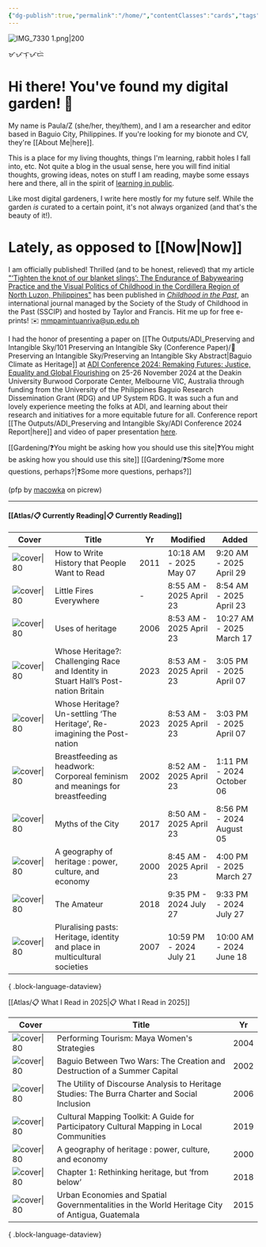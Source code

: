 ```yaml
---
{"dg-publish":true,"permalink":"/home/","contentClasses":"cards","tags":["gardenEntry"],"created":"2024-07-19T17:06:08.000+08:00","updated":"2025-05-16T15:57:30.937+08:00"}
---
```



![IMG_7330 1.png|200](/img/user/Extras/Images/IMG_7330%201.png)

ᜋᜉᜎᜓᜉᜇᜒ
# Hi there! You've found my digital garden! 🌻

My name is Paula/Z (she/her, they/them), and I am a researcher and editor based in Baguio City, Philippines. If you're looking for my bionote and CV, they're [[About Me\|here]].

This is a place for my living thoughts, things I'm learning, rabbit holes I fall into, etc. Not quite a blog in the usual sense, here you will find initial thoughts, growing ideas, notes on stuff I am reading, maybe some essays here and there, all in the spirit of [learning in public](https://www.swyx.io/learn-in-public). 

Like most digital gardeners, I write here mostly for my future self. While the garden *is* curated to a certain point, it's not always organized (and that's the beauty of it!). 
# Lately, as opposed to [[Now\|Now]]
I am officially published! Thrilled (and to be honest, relieved) that my article ["‘Tighten the knot of our blanket slings’: The Endurance of Babywearing Practice and the Visual Politics of Childhood in the Cordillera Region of North Luzon, Philippines"](https://www.tandfonline.com/journals/ycip20) has been published in [*Childhood in the Past*](https://www.tandfonline.com/journals/ycip20), an international journal managed by the Society of the Study of Childhood in the Past (SSCIP) and hosted by Taylor and Francis. Hit me up for free e-prints!
✉️ mmpamintuanriva@up.edu.ph

I had the honor of presenting a paper on [[The Outputs/ADI_Preserving and Intangible Sky/101 Preserving an Intangible Sky (Conference Paper)/📝 Preserving an Intangible Sky/Preserving an Intangible Sky Abstract\|Baguio Climate as Heritage]] at [ADI Conference 2024: Remaking Futures: Justice, Equality and Global Flourishing](https://web-eur.cvent.com/event/4635d67e-11ed-4dca-8ea5-abbf5bc4a709/websitePage:1f2611f7-6b42-4e20-9af0-dbf0491f4f62) on 25-26 November 2024 at the Deakin University Burwood Corporate Center, Melbourne VIC, Australia through funding from the University of the Philippines Baguio Research Dissemination Grant (RDG) and UP System RDG. It was such a fun and lovely experience meeting the folks at ADI, and learning about their research and initiatives for a more equitable future for all. Conference report [[The Outputs/ADI_Preserving and Intangible Sky/ADI Conference 2024 Report\|here]] and video of paper presentation [here](https://drive.google.com/file/d/1qdQOZbroduiKNGyPQR9GLrVR_LjLfxjk/view?fbclid=IwZXh0bgNhZW0CMTEAAR1t5oIDq0vL-i_bruhcB19L6t90Q3YjjMdb7iR8QxlkID1rKVESopm7wqk_aem_DH3M5rQL13CUkIxXRSesbQ).

[[Gardening/❓You might be asking how you should use this site\|❓You might be asking how you should use this site]]
[[Gardening/❓Some more questions, perhaps?\|❓Some more questions, perhaps?]]

(pfp by [macowka](https://picrew.me/en/image_maker/644129) on picrew)

---

#### [[Atlas/📋 Currently Reading\|📋 Currently Reading]]
| Cover                                                                                                                                                                                                                                                                           | Title                                                                               | Yr   | Modified                | Added                     |
| ------------------------------------------------------------------------------------------------------------------------------------------------------------------------------------------------------------------------------------------------------------------------------- | ----------------------------------------------------------------------------------- | ---- | ----------------------- | ------------------------- |
| ![cover\|80](https://media.springernature.com/full/springer-static/cover-hires/book/978-0-230-30496-3)                                                                                                                                                                          | How to Write History that People Want to Read                                       | 2011 | 10:18 AM - 2025 May 07  | 9:20 AM - 2025 April 29   |
| ![cover\|80](http://books.google.com/books/content?id=OsUPDgAAQBAJ&printsec=frontcover&img=1&zoom=1&edge=curl&source=gbs_api)                                                                                                                                                   | Little Fires Everywhere                                                             | \-   | 8:55 AM - 2025 April 23 | 8:54 AM - 2025 April 23   |
| ![cover\|80](https://books.google.com.ph/books/content?id=8wO7uQAACAAJ&printsec=frontcover&img=1&zoom=1&imgtk=AFLRE72riQ-h1jrgZSvOXk0JpHRvN31xhwH4dsnoNww2V58RJIz6A5bgM8TV62lZ457Z-NZGxtqMsTGVXuXVo82M_tW5rfZIj-srpaZCumkaFjBvVuBbXGXUxiHG8FO5Jj4n08KvCtou)                     | Uses of heritage                                                                    | 2006 | 8:53 AM - 2025 April 23 | 10:27 AM - 2025 March 17  |
| ![cover\|80](https://books.google.com.ph/books/publisher/content?id=b7iqEAAAQBAJ&printsec=frontcover&img=1&zoom=1&edge=curl&imgtk=AFLRE71WaTgRx_-FCeqkqHyELYBDVM3SMfATIWnNoPpaq48U5zBRobI4bWNJSKB0D4lhzmVpaoEqJW7_h1usGxmUs4EBSIEn1-cBeZP3lEGopLGn2qMU4SFupShmbq8lLQd_LRLC_Lmg) | Whose Heritage?: Challenging Race and Identity in Stuart Hall’s Post-nation Britain | 2023 | 8:53 AM - 2025 April 23 | 3:05 PM - 2025 April 07   |
| ![cover\|80](https://i1.rgstatic.net/publication/367639484_Whose_Heritage_Un-settling_'The_Heritage'_Re-imagining_the_Post-nation/links/63d9b882c465a873a2723d5d/largepreview.png)                                                                                              | Whose Heritage? Un-settling ‘The Heritage’, Re-imagining the Post-nation            | 2023 | 8:53 AM - 2025 April 23 | 3:03 PM - 2025 April 07   |
| ![cover\|80](https://i1.rgstatic.net/publication/223511572_Breastfeeding_as_Headwork_Corporeal_Feminism_and_Meanings_for_Breastfeeding/links/61a18b973068c54fa52044e1/largepreview.png)                                                                                         | Breastfeeding as headwork: Corporeal feminism and meanings for breastfeeding        | 2002 | 8:52 AM - 2025 April 23 | 1:11 PM - 2024 October 06 |
| ![cover\|80](https://i1.rgstatic.net/publication/317104143_Myths_of_the_City/links/5a725aab0f7e9b20d48e0ed1/largepreview.png)                                                                                                                                                   | Myths of the City                                                                   | 2017 | 8:50 AM - 2025 April 23 | 8:56 PM - 2024 August 05  |
| ![cover\|80](https://images.routledge.com/common/jackets/crclarge/978034067/9780340677780.jpg)                                                                                                                                                                                  | A geography of heritage : power, culture, and economy                               | 2000 | 8:45 AM - 2025 April 23 | 4:00 PM - 2025 March 27   |
| ![cover\|80](http://books.google.com/books/content?id=kedqDwAAQBAJ&printsec=frontcover&img=1&zoom=1&edge=curl&source=gbs_api)                                                                                                                                                   | The Amateur                                                                         | 2018 | 9:35 PM - 2024 July 27  | 9:33 PM - 2024 July 27    |
| ![cover\|80](http://books.google.com/books/content?id=j-PtAAAAMAAJ&printsec=frontcover&img=1&zoom=1&source=gbs_api)                                                                                                                                                             | Pluralising pasts: Heritage, identity and place in multicultural societies          | 2007 | 10:59 PM - 2024 July 21 | 10:00 AM - 2024 June 18   |

{ .block-language-dataview}

[[Atlas/📋 What I Read in 2025\|📋 What I Read in 2025]]

| Cover                                                                                                                                                                                                    | Title                                                                                          | Yr   |
| -------------------------------------------------------------------------------------------------------------------------------------------------------------------------------------------------------- | ---------------------------------------------------------------------------------------------- | ---- |
| ![cover\|80](\-)                                                                                                                                                                                         | Performing Tourism: Maya Women's Strategies                                                    | 2004 |
| ![cover\|80](https://cdn.aaa.org.hk/w500/physical_collection/2589E59-893B-43FB-8D96-5BA2B49A3.jpg)                                                                                                       | Baguio Between Two Wars: The Creation and Destruction of a Summer Capital                      | 2002 |
| ![cover\|80](https://i1.rgstatic.net/publication/240530112_The_Utility_of_Discourse_Analysis_to_Heritage_Studies_The_Burra_Charter_and_Social_Inclusion/links/561757a208ae1a8880036cb2/largepreview.png) | The Utility of Discourse Analysis to Heritage Studies: The Burra Charter and Social Inclusion  | 2006 |
| ![cover\|80](https://talapamana.ncca.gov.ph/images/2022/07/04/o1.jpg)                                                                                                                                    | Cultural Mapping Toolkit: A Guide for Participatory Cultural Mapping in Local Communities      | 2019 |
| ![cover\|80](https://images.routledge.com/common/jackets/crclarge/978034067/9780340677780.jpg)                                                                                                           | A geography of heritage : power, culture, and economy                                          | 2000 |
| ![cover\|80](https://www.e-elgar.com/shop/media/catalog/product/cache/01c740ac49768798d3ac9bd0cdac340f/9/7/9781788110730.jpg)                                                                            | Chapter 1: Rethinking heritage, but ‘from below’                                               | 2018 |
| ![cover\|80](\-)                                                                                                                                                                                         | Urban Economies and Spatial Governmentalities in the World Heritage City of Antigua, Guatemala | 2015 |

{ .block-language-dataview}
